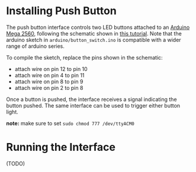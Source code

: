 # Installing Push Button

The push button interface controls two LED buttons attached to an [Arduino Mega 2560](https://www.arduino.cc/en/hardware), following the schematic shown in [this tutorial](https://create.arduino.cc/projecthub/SBR/working-with-two-leds-and-two-push-buttons-1d4182). 
Note that the arduino sketch in `arduino/button_switch.ino` is compatible with a wider range of arduino series. 

To compile the sketch, replace the pins shown in the schematic:

* attach wire on pin 12 to pin 10
* attach wire on pin 4 to pin 11
* attach wire on pin 8 to pin 9
* attach wire on pin 2 to pin 8

Once a button is pushed, the interface receives a signal indicating the button pushed. The same interface can be used to trigger either button light. 

**note:** make sure to set `sudo chmod 777 /dev/ttyACM0`

# Running the Interface

(TODO)
